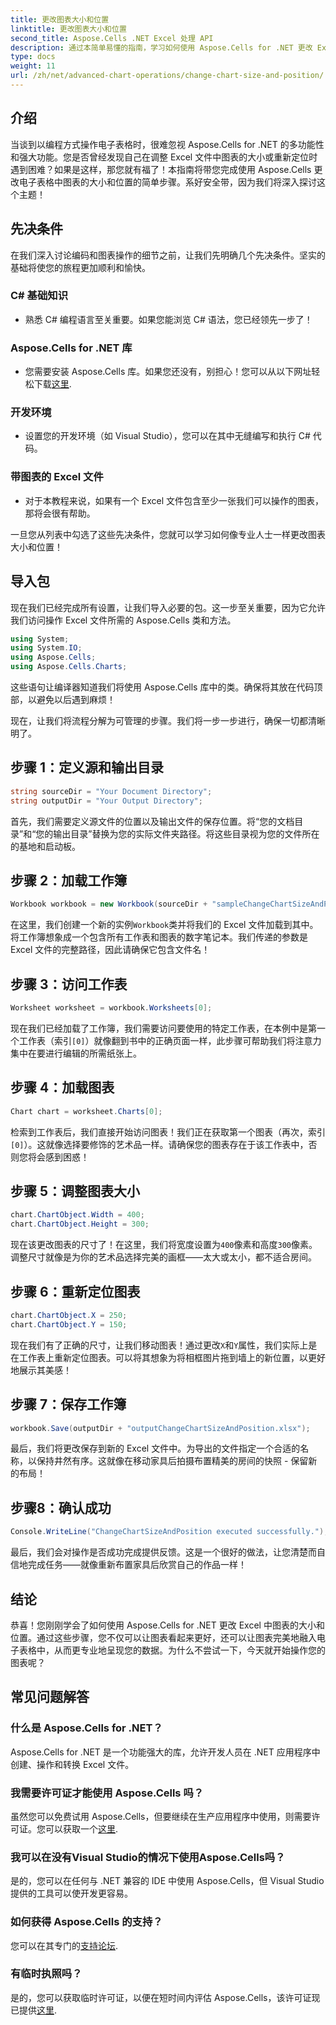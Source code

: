 ```yaml
---
title: 更改图表大小和位置
linktitle: 更改图表大小和位置
second_title: Aspose.Cells .NET Excel 处理 API
description: 通过本简单易懂的指南，学习如何使用 Aspose.Cells for .NET 更改 Excel 中图表的大小和位置。
type: docs
weight: 11
url: /zh/net/advanced-chart-operations/change-chart-size-and-position/
---
```

## 介绍

当谈到以编程方式操作电子表格时，很难忽视 Aspose.Cells for .NET 的多功能性和强大功能。您是否曾经发现自己在调整 Excel 文件中图表的大小或重新定位时遇到困难？如果是这样，那您就有福了！本指南将带您完成使用 Aspose.Cells 更改电子表格中图表的大小和位置的简单步骤。系好安全带，因为我们将深入探讨这个主题！

## 先决条件

在我们深入讨论编码和图表操作的细节之前，让我们先明确几个先决条件。坚实的基础将使您的旅程更加顺利和愉快。

### C# 基础知识
- 熟悉 C# 编程语言至关重要。如果您能浏览 C# 语法，您已经领先一步了！

### Aspose.Cells for .NET 库
- 您需要安装 Aspose.Cells 库。如果您还没有，别担心！您可以从以下网址轻松下载[这里](https://releases.aspose.com/cells/net/).

### 开发环境
- 设置您的开发环境（如 Visual Studio），您可以在其中无缝编写和执行 C# 代码。

### 带图表的 Excel 文件
- 对于本教程来说，如果有一个 Excel 文件包含至少一张我们可以操作的图表，那将会很有帮助。

一旦您从列表中勾选了这些先决条件，您就可以学习如何像专业人士一样更改图表大小和位置！

## 导入包

现在我们已经完成所有设置，让我们导入必要的包。这一步至关重要，因为它允许我们访问操作 Excel 文件所需的 Aspose.Cells 类和方法。

```csharp
using System;
using System.IO;
using Aspose.Cells;
using Aspose.Cells.Charts;
```

这些语句让编译器知道我们将使用 Aspose.Cells 库中的类。确保将其放在代码顶部，以避免以后遇到麻烦！

现在，让我们将流程分解为可管理的步骤。我们将一步一步进行，确保一切都清晰明了。

## 步骤 1：定义源和输出目录

```csharp
string sourceDir = "Your Document Directory";
string outputDir = "Your Output Directory";
```

首先，我们需要定义源文件的位置以及输出文件的保存位置。将“您的文档目录”和“您的输出目录”替换为您的实际文件夹路径。将这些目录视为您的文件所在的基地和启动板。

## 步骤 2：加载工作簿

```csharp
Workbook workbook = new Workbook(sourceDir + "sampleChangeChartSizeAndPosition.xlsx");
```

在这里，我们创建一个新的实例`Workbook`类并将我们的 Excel 文件加载到其中。将工作簿想象成一个包含所有工作表和图表的数字笔记本。我们传递的参数是 Excel 文件的完整路径，因此请确保它包含文件名！

## 步骤 3：访问工作表

```csharp
Worksheet worksheet = workbook.Worksheets[0];
```

现在我们已经加载了工作簿，我们需要访问要使用的特定工作表，在本例中是第一个工作表（索引`[0]`）就像翻到书中的正确页面一样，此步骤可帮助我们将注意力集中在要进行编辑的所需纸张上。

## 步骤 4：加载图表

```csharp
Chart chart = worksheet.Charts[0];
```

检索到工作表后，我们直接开始访问图表！我们正在获取第一个图表（再次，索引`[0]`）。这就像选择要修饰的艺术品一样。请确保您的图表存在于该工作表中，否则您将会感到困惑！

## 步骤 5：调整图表大小

```csharp
chart.ChartObject.Width = 400;
chart.ChartObject.Height = 300;
```

现在该更改图表的尺寸了！在这里，我们将宽度设置为`400`像素和高度`300`像素。调整尺寸就像是为你的艺术品选择完美的画框——太大或太小，都不适合房间。

## 步骤 6：重新定位图表

```csharp
chart.ChartObject.X = 250;
chart.ChartObject.Y = 150;
```

现在我们有了正确的尺寸，让我们移动图表！通过更改`X`和`Y`属性，我们实际上是在工作表上重新定位图表。可以将其想象为将相框图片拖到墙上的新位置，以更好地展示其美感！

## 步骤 7：保存工作簿

```csharp
workbook.Save(outputDir + "outputChangeChartSizeAndPosition.xlsx");
```

最后，我们将更改保存到新的 Excel 文件中。为导出的文件指定一个合适的名称，以保持井然有序。这就像在移动家具后拍摄布置精美的房间的快照 - 保留新的布局！

## 步骤8：确认成功

```csharp
Console.WriteLine("ChangeChartSizeAndPosition executed successfully.");
```

最后，我们会对操作是否成功完成提供反馈。这是一个很好的做法，让您清楚而自信地完成任务——就像重新布置家具后欣赏自己的作品一样！

## 结论

恭喜！您刚刚学会了如何使用 Aspose.Cells for .NET 更改 Excel 中图表的大小和位置。通过这些步骤，您不仅可以让图表看起来更好，还可以让图表完美地融入电子表格中，从而更专业地呈现您的数据。为什么不尝试一下，今天就开始操作您的图表呢？ 

## 常见问题解答

### 什么是 Aspose.Cells for .NET？  
Aspose.Cells for .NET 是一个功能强大的库，允许开发人员在 .NET 应用程序中创建、操作和转换 Excel 文件。

### 我需要许可证才能使用 Aspose.Cells 吗？  
虽然您可以免费试用 Aspose.Cells，但要继续在生产应用程序中使用，则需要许可证。您可以获取一个[这里](https://purchase.aspose.com/buy).

### 我可以在没有Visual Studio的情况下使用Aspose.Cells吗？  
是的，您可以在任何与 .NET 兼容的 IDE 中使用 Aspose.Cells，但 Visual Studio 提供的工具可以使开发更容易。

### 如何获得 Aspose.Cells 的支持？  
您可以在其专门的[支持论坛](https://forum.aspose.com/c/cells/9).

### 有临时执照吗？  
是的，您可以获取临时许可证，以便在短时间内评估 Aspose.Cells，该许可证现已提供[这里](https://purchase.aspose.com/temporary-license/).